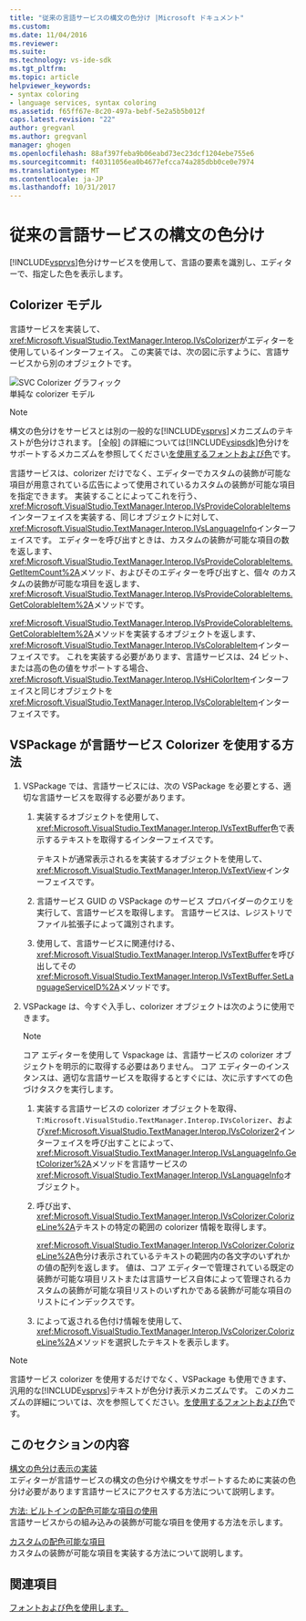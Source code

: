 ```yaml
---
title: "従来の言語サービスの構文の色分け |Microsoft ドキュメント"
ms.custom: 
ms.date: 11/04/2016
ms.reviewer: 
ms.suite: 
ms.technology: vs-ide-sdk
ms.tgt_pltfrm: 
ms.topic: article
helpviewer_keywords:
- syntax coloring
- language services, syntax coloring
ms.assetid: f65ff67e-8c20-497a-bebf-5e2a5b5b012f
caps.latest.revision: "22"
author: gregvanl
ms.author: gregvanl
manager: ghogen
ms.openlocfilehash: 88af397feba9b06eabd73ec23dcf1204ebe755e6
ms.sourcegitcommit: f40311056ea0b4677efcca74a285dbb0ce0e7974
ms.translationtype: MT
ms.contentlocale: ja-JP
ms.lasthandoff: 10/31/2017
---
```

# <a name="syntax-coloring-in-a-legacy-language-service"></a>従来の言語サービスの構文の色分け
[!INCLUDE[vsprvs](../../code-quality/includes/vsprvs_md.md)]色分けサービスを使用して、言語の要素を識別し、エディターで、指定した色を表示します。  
  
## <a name="colorizer-model"></a>Colorizer モデル  
 言語サービスを実装して、<xref:Microsoft.VisualStudio.TextManager.Interop.IVsColorizer>がエディターを使用しているインターフェイス。 この実装では、次の図に示すように、言語サービスから別のオブジェクトです。  
  
 ![SVC Colorizer グラフィック](../../extensibility/internals/media/figlgsvccolorizer.gif "FigLgSvcColorizer")  
単純な colorizer モデル  
  
> [!NOTE]
>  構文の色分けをサービスとは別の一般的な[!INCLUDE[vsprvs](../../code-quality/includes/vsprvs_md.md)]メカニズムのテキストが色分けされます。 [全般] の詳細については[!INCLUDE[vsipsdk](../../extensibility/includes/vsipsdk_md.md)]色分けをサポートするメカニズムを参照してください[を使用するフォントおよび色](../../extensibility/using-fonts-and-colors.md)です。  
  
 言語サービスは、colorizer だけでなく、エディターでカスタムの装飾が可能な項目が用意されている広告によって使用されているカスタムの装飾が可能な項目を指定できます。 実装することによってこれを行う、<xref:Microsoft.VisualStudio.TextManager.Interop.IVsProvideColorableItems>インターフェイスを実装する、同じオブジェクトに対して、<xref:Microsoft.VisualStudio.TextManager.Interop.IVsLanguageInfo>インターフェイスです。 エディターを呼び出すときは、カスタムの装飾が可能な項目の数を返します、<xref:Microsoft.VisualStudio.TextManager.Interop.IVsProvideColorableItems.GetItemCount%2A>メソッド、およびそのエディターを呼び出すと、個々 のカスタムの装飾が可能な項目を返します、<xref:Microsoft.VisualStudio.TextManager.Interop.IVsProvideColorableItems.GetColorableItem%2A>メソッドです。  
  
 <xref:Microsoft.VisualStudio.TextManager.Interop.IVsProvideColorableItems.GetColorableItem%2A>メソッドを実装するオブジェクトを返します、<xref:Microsoft.VisualStudio.TextManager.Interop.IVsColorableItem>インターフェイスです。 これを実装する必要があります、言語サービスは、24 ビット、または高の色の値をサポートする場合、<xref:Microsoft.VisualStudio.TextManager.Interop.IVsHiColorItem>インターフェイスと同じオブジェクトを<xref:Microsoft.VisualStudio.TextManager.Interop.IVsColorableItem>インターフェイスです。  
  
## <a name="how-a-vspackage-uses-a-language-service-colorizer"></a>VSPackage が言語サービス Colorizer を使用する方法  
  
1.  VSPackage では、言語サービスには、次の VSPackage を必要とする、適切な言語サービスを取得する必要があります。  
  
    1.  実装するオブジェクトを使用して、<xref:Microsoft.VisualStudio.TextManager.Interop.IVsTextBuffer>色で表示するテキストを取得するインターフェイスです。  
  
         テキストが通常表示されるを実装するオブジェクトを使用して、<xref:Microsoft.VisualStudio.TextManager.Interop.IVsTextView>インターフェイスです。  
  
    2.  言語サービス GUID の VSPackage のサービス プロバイダーのクエリを実行して、言語サービスを取得します。 言語サービスは、レジストリでファイル拡張子によって識別されます。  
  
    3.  使用して、言語サービスに関連付ける、<xref:Microsoft.VisualStudio.TextManager.Interop.IVsTextBuffer>を呼び出してその<xref:Microsoft.VisualStudio.TextManager.Interop.IVsTextBuffer.SetLanguageServiceID%2A>メソッドです。  
  
2.  VSPackage は、今すぐ入手し、colorizer オブジェクトは次のように使用できます。  
  
    > [!NOTE]
    >  コア エディターを使用して Vspackage は、言語サービスの colorizer オブジェクトを明示的に取得する必要はありません。 コア エディターのインスタンスは、適切な言語サービスを取得するとすぐには、次に示すすべての色づけタスクを実行します。  
  
    1.  実装する言語サービスの colorizer オブジェクトを取得、 `T:Microsoft.VisualStudio.TextManager.Interop.IVsColorizer`、および<xref:Microsoft.VisualStudio.TextManager.Interop.IVsColorizer2>インターフェイスを呼び出すことによって、<xref:Microsoft.VisualStudio.TextManager.Interop.IVsLanguageInfo.GetColorizer%2A>メソッドを言語サービスの<xref:Microsoft.VisualStudio.TextManager.Interop.IVsLanguageInfo>オブジェクト。  
  
    2.  呼び出す、<xref:Microsoft.VisualStudio.TextManager.Interop.IVsColorizer.ColorizeLine%2A>テキストの特定の範囲の colorizer 情報を取得します。  
  
         <xref:Microsoft.VisualStudio.TextManager.Interop.IVsColorizer.ColorizeLine%2A>色分け表示されているテキストの範囲内の各文字のいずれかの値の配列を返します。 値は、コア エディターで管理されている既定の装飾が可能な項目リストまたは言語サービス自体によって管理されるカスタムの装飾が可能な項目リストのいずれかである装飾が可能な項目のリストにインデックスです。  
  
    3.  によって返される色付け情報を使用して、<xref:Microsoft.VisualStudio.TextManager.Interop.IVsColorizer.ColorizeLine%2A>メソッドを選択したテキストを表示します。  
  
> [!NOTE]
>  言語サービス colorizer を使用するだけでなく、VSPackage も使用できます、汎用的な[!INCLUDE[vsprvs](../../code-quality/includes/vsprvs_md.md)]テキストが色分け表示メカニズムです。 このメカニズムの詳細については、次を参照してください。[を使用するフォントおよび色](../../extensibility/using-fonts-and-colors.md)です。  
  
## <a name="in-this-section"></a>このセクションの内容  
 [構文の色分け表示の実装](../../extensibility/internals/implementing-syntax-coloring.md)  
 エディターが言語サービスの構文の色分けや構文をサポートするために実装の色分け必要があります言語サービスにアクセスする方法について説明します。  
  
 [方法: ビルトインの配色可能な項目の使用](../../extensibility/internals/how-to-use-built-in-colorable-items.md)  
 言語サービスからの組み込みの装飾が可能な項目を使用する方法を示します。  
  
 [カスタムの配色可能な項目](../../extensibility/internals/custom-colorable-items.md)  
 カスタムの装飾が可能な項目を実装する方法について説明します。  
  
## <a name="see-also"></a>関連項目  
 [フォントおよび色を使用します。](../../extensibility/using-fonts-and-colors.md)